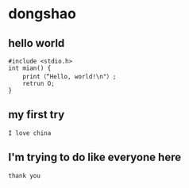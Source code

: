 # dongshao
## hello world
```
#include <stdio.h>
int mian() {
    print（“Hello, world!\n"）;
    retrun O;
}
```
## my first try
```
I love china
```
## I'm trying to do like everyone here
```
thank you
```
